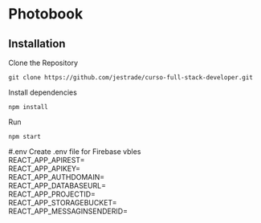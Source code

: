 # Photobook
## Installation
Clone the Repository

`git clone https://github.com/jestrade/curso-full-stack-developer.git`

Install dependencies

`npm install`

Run

`npm start`

#.env
Create .env file for Firebase vbles  
REACT_APP_APIREST=  
REACT_APP_APIKEY=  
REACT_APP_AUTHDOMAIN=  
REACT_APP_DATABASEURL=  
REACT_APP_PROJECTID=  
REACT_APP_STORAGEBUCKET=  
REACT_APP_MESSAGINSENDERID=  
